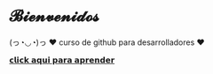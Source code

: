 # **𝓑𝓲𝓮𝓷𝓿𝓮𝓷𝓲𝓭𝓸𝓼**

 (っ◔◡◔)っ ♥ curso de github para desarrolladores ♥

[𝗰𝗹𝗶𝗰𝗸 𝗮𝗾𝘂𝗶 𝗽𝗮𝗿𝗮 𝗮𝗽𝗿𝗲𝗻𝗱𝗲𝗿](https://www.linkedin.com/learning/github-para-programadores-2/crear-un-repositorio-en-github)
